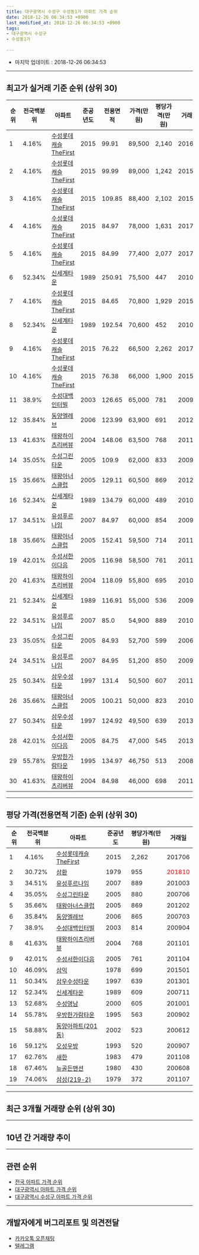 ```yaml
---
title: 대구광역시 수성구 수성동1가 아파트 가격 순위
date: 2018-12-26 06:34:53 +0900
last_modified_at: 2018-12-26 06:34:53 +0900
tags:
- 대구광역시 수성구
- 수성동1가

---
```


* 마지막 업데이트 : 2018-12-26 06:34:53

---

## 최고가 실거래 기준 순위 (상위 30)


|순위|전국백분위|아파트|준공년도|전용면적|가격(만원)|평당가격(만원)|거래일|
|---|---|---|---|---|---|---|---|
|1|4.16%|[수성롯데캐슬TheFirst](https://search.naver.com/search.naver?query=%EB%8C%80%EA%B5%AC%EA%B4%91%EC%97%AD%EC%8B%9C+%EC%88%98%EC%84%B1%EA%B5%AC+%EC%88%98%EC%84%B1%EB%8F%991%EA%B0%80+%EC%88%98%EC%84%B1%EB%A1%AF%EB%8D%B0%EC%BA%90%EC%8A%ACTheFirst)|2015|99.91|89,500|2,140|201601|
|2|4.16%|[수성롯데캐슬TheFirst](https://search.naver.com/search.naver?query=%EB%8C%80%EA%B5%AC%EA%B4%91%EC%97%AD%EC%8B%9C+%EC%88%98%EC%84%B1%EA%B5%AC+%EC%88%98%EC%84%B1%EB%8F%991%EA%B0%80+%EC%88%98%EC%84%B1%EB%A1%AF%EB%8D%B0%EC%BA%90%EC%8A%ACTheFirst)|2015|99.99|89,000|1,242|201509|
|3|4.16%|[수성롯데캐슬TheFirst](https://search.naver.com/search.naver?query=%EB%8C%80%EA%B5%AC%EA%B4%91%EC%97%AD%EC%8B%9C+%EC%88%98%EC%84%B1%EA%B5%AC+%EC%88%98%EC%84%B1%EB%8F%991%EA%B0%80+%EC%88%98%EC%84%B1%EB%A1%AF%EB%8D%B0%EC%BA%90%EC%8A%ACTheFirst)|2015|109.85|88,400|2,102|201509|
|4|4.16%|[수성롯데캐슬TheFirst](https://search.naver.com/search.naver?query=%EB%8C%80%EA%B5%AC%EA%B4%91%EC%97%AD%EC%8B%9C+%EC%88%98%EC%84%B1%EA%B5%AC+%EC%88%98%EC%84%B1%EB%8F%991%EA%B0%80+%EC%88%98%EC%84%B1%EB%A1%AF%EB%8D%B0%EC%BA%90%EC%8A%ACTheFirst)|2015|84.97|78,000|1,631|201709|
|5|4.16%|[수성롯데캐슬TheFirst](https://search.naver.com/search.naver?query=%EB%8C%80%EA%B5%AC%EA%B4%91%EC%97%AD%EC%8B%9C+%EC%88%98%EC%84%B1%EA%B5%AC+%EC%88%98%EC%84%B1%EB%8F%991%EA%B0%80+%EC%88%98%EC%84%B1%EB%A1%AF%EB%8D%B0%EC%BA%90%EC%8A%ACTheFirst)|2015|84.99|77,400|2,077|201706|
|6|52.34%|[신세계타운](https://search.naver.com/search.naver?query=%EB%8C%80%EA%B5%AC%EA%B4%91%EC%97%AD%EC%8B%9C+%EC%88%98%EC%84%B1%EA%B5%AC+%EC%88%98%EC%84%B1%EB%8F%991%EA%B0%80+%EC%8B%A0%EC%84%B8%EA%B3%84%ED%83%80%EC%9A%B4)|1989|250.91|75,500|447|201005|
|7|4.16%|[수성롯데캐슬TheFirst](https://search.naver.com/search.naver?query=%EB%8C%80%EA%B5%AC%EA%B4%91%EC%97%AD%EC%8B%9C+%EC%88%98%EC%84%B1%EA%B5%AC+%EC%88%98%EC%84%B1%EB%8F%991%EA%B0%80+%EC%88%98%EC%84%B1%EB%A1%AF%EB%8D%B0%EC%BA%90%EC%8A%ACTheFirst)|2015|84.65|70,800|1,929|201509|
|8|52.34%|[신세계타운](https://search.naver.com/search.naver?query=%EB%8C%80%EA%B5%AC%EA%B4%91%EC%97%AD%EC%8B%9C+%EC%88%98%EC%84%B1%EA%B5%AC+%EC%88%98%EC%84%B1%EB%8F%991%EA%B0%80+%EC%8B%A0%EC%84%B8%EA%B3%84%ED%83%80%EC%9A%B4)|1989|192.54|70,600|452|201008|
|9|4.16%|[수성롯데캐슬TheFirst](https://search.naver.com/search.naver?query=%EB%8C%80%EA%B5%AC%EA%B4%91%EC%97%AD%EC%8B%9C+%EC%88%98%EC%84%B1%EA%B5%AC+%EC%88%98%EC%84%B1%EB%8F%991%EA%B0%80+%EC%88%98%EC%84%B1%EB%A1%AF%EB%8D%B0%EC%BA%90%EC%8A%ACTheFirst)|2015|76.22|66,500|2,262|201706|
|10|4.16%|[수성롯데캐슬TheFirst](https://search.naver.com/search.naver?query=%EB%8C%80%EA%B5%AC%EA%B4%91%EC%97%AD%EC%8B%9C+%EC%88%98%EC%84%B1%EA%B5%AC+%EC%88%98%EC%84%B1%EB%8F%991%EA%B0%80+%EC%88%98%EC%84%B1%EB%A1%AF%EB%8D%B0%EC%BA%90%EC%8A%ACTheFirst)|2015|76.38|66,000|1,900|201512|
|11|38.9%|[수성대백인터빌](https://search.naver.com/search.naver?query=%EB%8C%80%EA%B5%AC%EA%B4%91%EC%97%AD%EC%8B%9C+%EC%88%98%EC%84%B1%EA%B5%AC+%EC%88%98%EC%84%B1%EB%8F%991%EA%B0%80+%EC%88%98%EC%84%B1%EB%8C%80%EB%B0%B1%EC%9D%B8%ED%84%B0%EB%B9%8C)|2003|126.65|65,000|781|200912|
|12|35.84%|[동양엘레브](https://search.naver.com/search.naver?query=%EB%8C%80%EA%B5%AC%EA%B4%91%EC%97%AD%EC%8B%9C+%EC%88%98%EC%84%B1%EA%B5%AC+%EC%88%98%EC%84%B1%EB%8F%991%EA%B0%80+%EB%8F%99%EC%96%91%EC%97%98%EB%A0%88%EB%B8%8C)|2006|123.99|63,900|691|201211|
|13|41.63%|[태왕하이츠리버뷰](https://search.naver.com/search.naver?query=%EB%8C%80%EA%B5%AC%EA%B4%91%EC%97%AD%EC%8B%9C+%EC%88%98%EC%84%B1%EA%B5%AC+%EC%88%98%EC%84%B1%EB%8F%991%EA%B0%80+%ED%83%9C%EC%99%95%ED%95%98%EC%9D%B4%EC%B8%A0%EB%A6%AC%EB%B2%84%EB%B7%B0)|2004|148.06|63,500|768|201101|
|14|35.05%|[수성그린타운](https://search.naver.com/search.naver?query=%EB%8C%80%EA%B5%AC%EA%B4%91%EC%97%AD%EC%8B%9C+%EC%88%98%EC%84%B1%EA%B5%AC+%EC%88%98%EC%84%B1%EB%8F%991%EA%B0%80+%EC%88%98%EC%84%B1%EA%B7%B8%EB%A6%B0%ED%83%80%EC%9A%B4)|2005|109.9|62,000|833|200912|
|15|35.66%|[태왕아너스클럽](https://search.naver.com/search.naver?query=%EB%8C%80%EA%B5%AC%EA%B4%91%EC%97%AD%EC%8B%9C+%EC%88%98%EC%84%B1%EA%B5%AC+%EC%88%98%EC%84%B1%EB%8F%991%EA%B0%80+%ED%83%9C%EC%99%95%EC%95%84%EB%84%88%EC%8A%A4%ED%81%B4%EB%9F%BD)|2005|129.11|60,500|869|201202|
|16|52.34%|[신세계타운](https://search.naver.com/search.naver?query=%EB%8C%80%EA%B5%AC%EA%B4%91%EC%97%AD%EC%8B%9C+%EC%88%98%EC%84%B1%EA%B5%AC+%EC%88%98%EC%84%B1%EB%8F%991%EA%B0%80+%EC%8B%A0%EC%84%B8%EA%B3%84%ED%83%80%EC%9A%B4)|1989|134.79|60,000|489|201003|
|17|34.51%|[유성푸르나임](https://search.naver.com/search.naver?query=%EB%8C%80%EA%B5%AC%EA%B4%91%EC%97%AD%EC%8B%9C+%EC%88%98%EC%84%B1%EA%B5%AC+%EC%88%98%EC%84%B1%EB%8F%991%EA%B0%80+%EC%9C%A0%EC%84%B1%ED%91%B8%EB%A5%B4%EB%82%98%EC%9E%84)|2007|84.97|60,000|854|200902|
|18|35.66%|[태왕아너스클럽](https://search.naver.com/search.naver?query=%EB%8C%80%EA%B5%AC%EA%B4%91%EC%97%AD%EC%8B%9C+%EC%88%98%EC%84%B1%EA%B5%AC+%EC%88%98%EC%84%B1%EB%8F%991%EA%B0%80+%ED%83%9C%EC%99%95%EC%95%84%EB%84%88%EC%8A%A4%ED%81%B4%EB%9F%BD)|2005|152.41|59,500|714|201102|
|19|42.01%|[수성서한이다음](https://search.naver.com/search.naver?query=%EB%8C%80%EA%B5%AC%EA%B4%91%EC%97%AD%EC%8B%9C+%EC%88%98%EC%84%B1%EA%B5%AC+%EC%88%98%EC%84%B1%EB%8F%991%EA%B0%80+%EC%88%98%EC%84%B1%EC%84%9C%ED%95%9C%EC%9D%B4%EB%8B%A4%EC%9D%8C)|2005|116.98|58,500|761|201104|
|20|41.63%|[태왕하이츠리버뷰](https://search.naver.com/search.naver?query=%EB%8C%80%EA%B5%AC%EA%B4%91%EC%97%AD%EC%8B%9C+%EC%88%98%EC%84%B1%EA%B5%AC+%EC%88%98%EC%84%B1%EB%8F%991%EA%B0%80+%ED%83%9C%EC%99%95%ED%95%98%EC%9D%B4%EC%B8%A0%EB%A6%AC%EB%B2%84%EB%B7%B0)|2004|118.09|55,800|695|201010|
|21|52.34%|[신세계타운](https://search.naver.com/search.naver?query=%EB%8C%80%EA%B5%AC%EA%B4%91%EC%97%AD%EC%8B%9C+%EC%88%98%EC%84%B1%EA%B5%AC+%EC%88%98%EC%84%B1%EB%8F%991%EA%B0%80+%EC%8B%A0%EC%84%B8%EA%B3%84%ED%83%80%EC%9A%B4)|1989|116.91|55,000|536|200911|
|22|34.51%|[유성푸르나임](https://search.naver.com/search.naver?query=%EB%8C%80%EA%B5%AC%EA%B4%91%EC%97%AD%EC%8B%9C+%EC%88%98%EC%84%B1%EA%B5%AC+%EC%88%98%EC%84%B1%EB%8F%991%EA%B0%80+%EC%9C%A0%EC%84%B1%ED%91%B8%EB%A5%B4%EB%82%98%EC%9E%84)|2007|85.0|54,900|889|201003|
|23|35.05%|[수성그린타운](https://search.naver.com/search.naver?query=%EB%8C%80%EA%B5%AC%EA%B4%91%EC%97%AD%EC%8B%9C+%EC%88%98%EC%84%B1%EA%B5%AC+%EC%88%98%EC%84%B1%EB%8F%991%EA%B0%80+%EC%88%98%EC%84%B1%EA%B7%B8%EB%A6%B0%ED%83%80%EC%9A%B4)|2005|84.93|52,700|599|200603|
|24|34.51%|[유성푸르나임](https://search.naver.com/search.naver?query=%EB%8C%80%EA%B5%AC%EA%B4%91%EC%97%AD%EC%8B%9C+%EC%88%98%EC%84%B1%EA%B5%AC+%EC%88%98%EC%84%B1%EB%8F%991%EA%B0%80+%EC%9C%A0%EC%84%B1%ED%91%B8%EB%A5%B4%EB%82%98%EC%9E%84)|2007|84.95|51,200|850|200904|
|25|50.34%|[삼우수성타운](https://search.naver.com/search.naver?query=%EB%8C%80%EA%B5%AC%EA%B4%91%EC%97%AD%EC%8B%9C+%EC%88%98%EC%84%B1%EA%B5%AC+%EC%88%98%EC%84%B1%EB%8F%991%EA%B0%80+%EC%82%BC%EC%9A%B0%EC%88%98%EC%84%B1%ED%83%80%EC%9A%B4)|1997|131.4|50,500|607|201108|
|26|35.66%|[태왕아너스클럽](https://search.naver.com/search.naver?query=%EB%8C%80%EA%B5%AC%EA%B4%91%EC%97%AD%EC%8B%9C+%EC%88%98%EC%84%B1%EA%B5%AC+%EC%88%98%EC%84%B1%EB%8F%991%EA%B0%80+%ED%83%9C%EC%99%95%EC%95%84%EB%84%88%EC%8A%A4%ED%81%B4%EB%9F%BD)|2005|100.21|50,000|823|201003|
|27|50.34%|[삼우수성타운](https://search.naver.com/search.naver?query=%EB%8C%80%EA%B5%AC%EA%B4%91%EC%97%AD%EC%8B%9C+%EC%88%98%EC%84%B1%EA%B5%AC+%EC%88%98%EC%84%B1%EB%8F%991%EA%B0%80+%EC%82%BC%EC%9A%B0%EC%88%98%EC%84%B1%ED%83%80%EC%9A%B4)|1997|124.92|49,500|639|201301|
|28|42.01%|[수성서한이다음](https://search.naver.com/search.naver?query=%EB%8C%80%EA%B5%AC%EA%B4%91%EC%97%AD%EC%8B%9C+%EC%88%98%EC%84%B1%EA%B5%AC+%EC%88%98%EC%84%B1%EB%8F%991%EA%B0%80+%EC%88%98%EC%84%B1%EC%84%9C%ED%95%9C%EC%9D%B4%EB%8B%A4%EC%9D%8C)|2005|84.75|47,000|545|201306|
|29|55.78%|[우방한가람타운](https://search.naver.com/search.naver?query=%EB%8C%80%EA%B5%AC%EA%B4%91%EC%97%AD%EC%8B%9C+%EC%88%98%EC%84%B1%EA%B5%AC+%EC%88%98%EC%84%B1%EB%8F%991%EA%B0%80+%EC%9A%B0%EB%B0%A9%ED%95%9C%EA%B0%80%EB%9E%8C%ED%83%80%EC%9A%B4)|1995|134.97|46,750|513|200801|
|30|41.63%|[태왕하이츠리버뷰](https://search.naver.com/search.naver?query=%EB%8C%80%EA%B5%AC%EA%B4%91%EC%97%AD%EC%8B%9C+%EC%88%98%EC%84%B1%EA%B5%AC+%EC%88%98%EC%84%B1%EB%8F%991%EA%B0%80+%ED%83%9C%EC%99%95%ED%95%98%EC%9D%B4%EC%B8%A0%EB%A6%AC%EB%B2%84%EB%B7%B0)|2004|84.98|46,000|698|201112|


---

## 평당 가격(전용면적 기준) 순위 (상위 30)


|순위|전국백분위|아파트|준공년도|평당가격(만원)|거래일|
|---|---|---|---|---|---|
|1|4.16%|[수성롯데캐슬TheFirst](https://search.naver.com/search.naver?query=%EB%8C%80%EA%B5%AC%EA%B4%91%EC%97%AD%EC%8B%9C+%EC%88%98%EC%84%B1%EA%B5%AC+%EC%88%98%EC%84%B1%EB%8F%991%EA%B0%80+%EC%88%98%EC%84%B1%EB%A1%AF%EB%8D%B0%EC%BA%90%EC%8A%ACTheFirst)|2015|2,262|201706|
|2|30.72%|[삼환](https://search.naver.com/search.naver?query=%EB%8C%80%EA%B5%AC%EA%B4%91%EC%97%AD%EC%8B%9C+%EC%88%98%EC%84%B1%EA%B5%AC+%EC%88%98%EC%84%B1%EB%8F%991%EA%B0%80+%EC%82%BC%ED%99%98)|1979|955|<span style="color:red">201810</span>|
|3|34.51%|[유성푸르나임](https://search.naver.com/search.naver?query=%EB%8C%80%EA%B5%AC%EA%B4%91%EC%97%AD%EC%8B%9C+%EC%88%98%EC%84%B1%EA%B5%AC+%EC%88%98%EC%84%B1%EB%8F%991%EA%B0%80+%EC%9C%A0%EC%84%B1%ED%91%B8%EB%A5%B4%EB%82%98%EC%9E%84)|2007|889|201003|
|4|35.05%|[수성그린타운](https://search.naver.com/search.naver?query=%EB%8C%80%EA%B5%AC%EA%B4%91%EC%97%AD%EC%8B%9C+%EC%88%98%EC%84%B1%EA%B5%AC+%EC%88%98%EC%84%B1%EB%8F%991%EA%B0%80+%EC%88%98%EC%84%B1%EA%B7%B8%EB%A6%B0%ED%83%80%EC%9A%B4)|2005|880|200706|
|5|35.66%|[태왕아너스클럽](https://search.naver.com/search.naver?query=%EB%8C%80%EA%B5%AC%EA%B4%91%EC%97%AD%EC%8B%9C+%EC%88%98%EC%84%B1%EA%B5%AC+%EC%88%98%EC%84%B1%EB%8F%991%EA%B0%80+%ED%83%9C%EC%99%95%EC%95%84%EB%84%88%EC%8A%A4%ED%81%B4%EB%9F%BD)|2005|869|201202|
|6|35.84%|[동양엘레브](https://search.naver.com/search.naver?query=%EB%8C%80%EA%B5%AC%EA%B4%91%EC%97%AD%EC%8B%9C+%EC%88%98%EC%84%B1%EA%B5%AC+%EC%88%98%EC%84%B1%EB%8F%991%EA%B0%80+%EB%8F%99%EC%96%91%EC%97%98%EB%A0%88%EB%B8%8C)|2006|865|200703|
|7|38.9%|[수성대백인터빌](https://search.naver.com/search.naver?query=%EB%8C%80%EA%B5%AC%EA%B4%91%EC%97%AD%EC%8B%9C+%EC%88%98%EC%84%B1%EA%B5%AC+%EC%88%98%EC%84%B1%EB%8F%991%EA%B0%80+%EC%88%98%EC%84%B1%EB%8C%80%EB%B0%B1%EC%9D%B8%ED%84%B0%EB%B9%8C)|2003|814|200904|
|8|41.63%|[태왕하이츠리버뷰](https://search.naver.com/search.naver?query=%EB%8C%80%EA%B5%AC%EA%B4%91%EC%97%AD%EC%8B%9C+%EC%88%98%EC%84%B1%EA%B5%AC+%EC%88%98%EC%84%B1%EB%8F%991%EA%B0%80+%ED%83%9C%EC%99%95%ED%95%98%EC%9D%B4%EC%B8%A0%EB%A6%AC%EB%B2%84%EB%B7%B0)|2004|768|201101|
|9|42.01%|[수성서한이다음](https://search.naver.com/search.naver?query=%EB%8C%80%EA%B5%AC%EA%B4%91%EC%97%AD%EC%8B%9C+%EC%88%98%EC%84%B1%EA%B5%AC+%EC%88%98%EC%84%B1%EB%8F%991%EA%B0%80+%EC%88%98%EC%84%B1%EC%84%9C%ED%95%9C%EC%9D%B4%EB%8B%A4%EC%9D%8C)|2005|761|201104|
|10|46.09%|[삼익](https://search.naver.com/search.naver?query=%EB%8C%80%EA%B5%AC%EA%B4%91%EC%97%AD%EC%8B%9C+%EC%88%98%EC%84%B1%EA%B5%AC+%EC%88%98%EC%84%B1%EB%8F%991%EA%B0%80+%EC%82%BC%EC%9D%B5)|1978|699|201501|
|11|50.34%|[삼우수성타운](https://search.naver.com/search.naver?query=%EB%8C%80%EA%B5%AC%EA%B4%91%EC%97%AD%EC%8B%9C+%EC%88%98%EC%84%B1%EA%B5%AC+%EC%88%98%EC%84%B1%EB%8F%991%EA%B0%80+%EC%82%BC%EC%9A%B0%EC%88%98%EC%84%B1%ED%83%80%EC%9A%B4)|1997|639|201301|
|12|52.34%|[신세계타운](https://search.naver.com/search.naver?query=%EB%8C%80%EA%B5%AC%EA%B4%91%EC%97%AD%EC%8B%9C+%EC%88%98%EC%84%B1%EA%B5%AC+%EC%88%98%EC%84%B1%EB%8F%991%EA%B0%80+%EC%8B%A0%EC%84%B8%EA%B3%84%ED%83%80%EC%9A%B4)|1989|609|200711|
|13|52.68%|[수성영남](https://search.naver.com/search.naver?query=%EB%8C%80%EA%B5%AC%EA%B4%91%EC%97%AD%EC%8B%9C+%EC%88%98%EC%84%B1%EA%B5%AC+%EC%88%98%EC%84%B1%EB%8F%991%EA%B0%80+%EC%88%98%EC%84%B1%EC%98%81%EB%82%A8)|2000|605|201001|
|14|55.78%|[우방한가람타운](https://search.naver.com/search.naver?query=%EB%8C%80%EA%B5%AC%EA%B4%91%EC%97%AD%EC%8B%9C+%EC%88%98%EC%84%B1%EA%B5%AC+%EC%88%98%EC%84%B1%EB%8F%991%EA%B0%80+%EC%9A%B0%EB%B0%A9%ED%95%9C%EA%B0%80%EB%9E%8C%ED%83%80%EC%9A%B4)|1995|563|200902|
|15|58.88%|[동양아파트(201동)](https://search.naver.com/search.naver?query=%EB%8C%80%EA%B5%AC%EA%B4%91%EC%97%AD%EC%8B%9C+%EC%88%98%EC%84%B1%EA%B5%AC+%EC%88%98%EC%84%B1%EB%8F%991%EA%B0%80+%EB%8F%99%EC%96%91%EC%95%84%ED%8C%8C%ED%8A%B8%28201%EB%8F%99%29)|2002|523|200612|
|16|59.12%|[오성우방](https://search.naver.com/search.naver?query=%EB%8C%80%EA%B5%AC%EA%B4%91%EC%97%AD%EC%8B%9C+%EC%88%98%EC%84%B1%EA%B5%AC+%EC%88%98%EC%84%B1%EB%8F%991%EA%B0%80+%EC%98%A4%EC%84%B1%EC%9A%B0%EB%B0%A9)|1993|520|200907|
|17|62.76%|[새한](https://search.naver.com/search.naver?query=%EB%8C%80%EA%B5%AC%EA%B4%91%EC%97%AD%EC%8B%9C+%EC%88%98%EC%84%B1%EA%B5%AC+%EC%88%98%EC%84%B1%EB%8F%991%EA%B0%80+%EC%83%88%ED%95%9C)|1983|479|201108|
|18|67.46%|[뉴골든맨션](https://search.naver.com/search.naver?query=%EB%8C%80%EA%B5%AC%EA%B4%91%EC%97%AD%EC%8B%9C+%EC%88%98%EC%84%B1%EA%B5%AC+%EC%88%98%EC%84%B1%EB%8F%991%EA%B0%80+%EB%89%B4%EA%B3%A8%EB%93%A0%EB%A7%A8%EC%85%98)|1980|430|200608|
|19|74.06%|[삼성(219-2)](https://search.naver.com/search.naver?query=%EB%8C%80%EA%B5%AC%EA%B4%91%EC%97%AD%EC%8B%9C+%EC%88%98%EC%84%B1%EA%B5%AC+%EC%88%98%EC%84%B1%EB%8F%991%EA%B0%80+%EC%82%BC%EC%84%B1%28219-2%29)|1979|372|201107|


---

## 최근 3개월 거래량 순위 (상위 30)


<div style="width:100%;">
    <canvas id="deal_count_ranking" height="250"></canvas>
</div>


<script>
new Chart(document.getElementById("deal_count_ranking"), {
    type: 'horizontalBar',
    data: {
        labels: ['삼환', '수성롯데캐슬TheFirst', '신세계타운', '삼우수성타운', '수성영남', '오성우방', '수성그린타운', '새한', '태왕하이츠리버뷰', '우방한가람타운', '삼성(219-2)', '삼익', '수성서한이다음'],
        datasets: [{
            label: '실거래 수',
            data: [5, 5, 4, 4, 3, 2, 2, 2, 1, 1, 1, 1, 1],
            borderColor: "rgba(255, 0, 128, 1)",
            backgroundColor: "rgba(255, 0, 128, 0.5)",
            fill: false,
        }]
    },
    options: {
        responsive: true,
        title: {
            display: true,
            text: '최근 3개월 거래량 순위'
        },
        tooltips: {
            mode: 'index',
            intersect: false,
            callbacks: {
                title: function(tooltipItems, data) {
                    return "실거래 수:";
                },
                label: function(tooltipItem, data) {
                    return data.labels[tooltipItem.index] + ": " + tooltipItem.xLabel;
                }
            }
        },
        hover: {
            mode: 'nearest',
            intersect: true
        },
        scales: {
            xAxes: [{
                display: true,
                scaleLabel: {
                    display: true,
                    labelString: '실거래 수'
                },
                ticks: {
                    suggestedMin: 0,
                }
            }],
            yAxes: [{
                display: true,
                ticks: {
                    autoSkip: false,
                    callback: function(value, index, values) {
                        if (value.length > 15)
                            return value.substr(0, 13) + "...";
                        else
                            return value;
                    }
                },
                scaleLabel: {
                    display: false,
                }
            }]
        }
    }
});

</script>


---

## 10년 간 거래량 추이


<div style="width:100%;">
    <canvas id="deal_progress" height="250"></canvas>
</div>

<script>
new Chart(document.getElementById("deal_progress"), {
    type: 'line',
    data: {
        labels: ['200812','200901','200902','200903','200904','200905','200906','200907','200908','200909','200910','200911','200912','201001','201002','201003','201004','201005','201006','201007','201008','201009','201010','201011','201012','201101','201102','201103','201104','201105','201106','201107','201108','201109','201110','201111','201112','201201','201202','201203','201204','201205','201206','201207','201208','201209','201210','201211','201212','201301','201302','201303','201304','201305','201306','201307','201308','201309','201310','201311','201312','201401','201402','201403','201404','201405','201406','201407','201408','201409','201410','201411','201412','201501','201502','201503','201504','201505','201506','201507','201508','201509','201510','201511','201512','201601','201602','201603','201604','201605','201606','201607','201608','201609','201610','201611','201612','201701','201702','201703','201704','201705','201706','201707','201708','201709','201710','201711','201712','201801','201802','201803','201804','201805','201806','201807','201808','201809','201810','201811','201812'],
        datasets: [{
            label: '실거래 수',
            pointRadius: 1,
            data: [8, 18, 16, 22, 22, 21, 24, 18, 41, 34, 17, 26, 26, 15, 17, 30, 19, 20, 30, 11, 24, 12, 17, 44, 24, 45, 53, 38, 29, 29, 28, 23, 36, 26, 41, 25, 30, 21, 26, 25, 18, 15, 12, 12, 20, 21, 28, 35, 25, 17, 19, 32, 43, 30, 27, 16, 21, 19, 26, 28, 25, 18, 26, 26, 19, 20, 13, 25, 32, 39, 38, 20, 17, 32, 28, 27, 28, 19, 24, 31, 18, 22, 26, 12, 14, 14, 11, 14, 15, 11, 16, 15, 22, 25, 31, 18, 17, 15, 22, 24, 30, 36, 45, 57, 53, 33, 18, 17, 16, 32, 50, 53, 21, 21, 23, 15, 27, 34, 21, 9, 2],
            borderColor: "rgba(255, 201, 14, 1)",
            backgroundColor: "rgba(255, 201, 14, 0.5)",
            fill: true,
        }]
    },
    options: {
        responsive: true,
        title: {
            display: true,
            text: '10년간 거래량 추이'
        },
        tooltips: {
            mode: 'index',
            intersect: false,
        },
        hover: {
            mode: 'nearest',
            intersect: true
        },
        scales: {
            xAxes: [{
                display: true,
                scaleLabel: {
                    display: true,
                    labelString: '년/월'
                }
            }],
            yAxes: [{
                display: true,
                ticks: {
                    suggestedMin: 0,
                },
                scaleLabel: {
                    display: true,
                    labelString: '실거래 수'
                }
            }]
        }
    }
});

</script>


---

## 관련 순위

- [전국 아파트 가격 순위](https://inasie.github.io/apt-ranking/전국)
- [대구광역시 아파트 가격 순위](https://inasie.github.io/apt-ranking/대구광역시)
- [대구광역시 수성구 아파트 가격 순위](https://inasie.github.io/apt-ranking/대구광역시-수성구)


---

## 개발자에게 버그리포트 및 의견전달

- [카카오톡 오픈채팅](https://open.kakao.com/o/gLJUAP4)
- [텔레그램](https://t.me/inasie)

